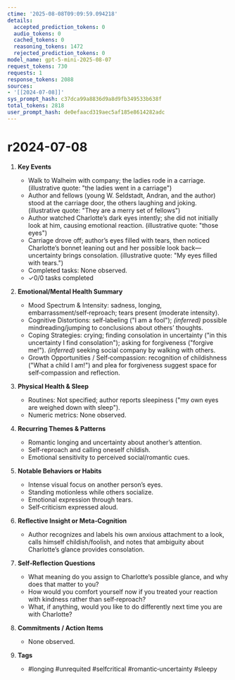 ```yaml
---
ctime: '2025-08-08T09:09:59.094218'
details:
  accepted_prediction_tokens: 0
  audio_tokens: 0
  cached_tokens: 0
  reasoning_tokens: 1472
  rejected_prediction_tokens: 0
model_name: gpt-5-mini-2025-08-07
request_tokens: 730
requests: 1
response_tokens: 2088
sources:
- '[[2024-07-08]]'
sys_prompt_hash: c37dca99a8836d9a8d9fb349533b638f
total_tokens: 2818
user_prompt_hash: de0efaacd319aec5af185e8614282adc
---
```

# r2024-07-08

1. **Key Events**
   - Walk to Walheim with company; the ladies rode in a carriage. (illustrative quote: "the ladies went in a carriage")
   - Author and fellows (young W. Seldstadt, Andran, and the author) stood at the carriage door, the others laughing and joking. (illustrative quote: "They are a merry set of fellows")
   - Author watched Charlotte’s dark eyes intently; she did not initially look at him, causing emotional reaction. (illustrative quote: "those eyes")
   - Carriage drove off; author’s eyes filled with tears, then noticed Charlotte’s bonnet leaning out and her possible look back—uncertainty brings consolation. (illustrative quote: "My eyes filled with tears.")
   - Completed tasks: None observed.
   - ✓0/0 tasks completed

2. **Emotional/Mental Health Summary**
   - Mood Spectrum & Intensity: sadness, longing, embarrassment/self‑reproach; tears present (moderate intensity).
   - Cognitive Distortions: self‑labeling ("I am a fool"); *(inferred)* possible mindreading/jumping to conclusions about others’ thoughts.
   - Coping Strategies: crying; finding consolation in uncertainty ("in this uncertainty I find consolation"); asking for forgiveness ("forgive me!"). *(inferred)* seeking social company by walking with others.
   - Growth Opportunities / Self‑compassion: recognition of childishness ("What a child I am!") and plea for forgiveness suggest space for self‑compassion and reflection.

3. **Physical Health & Sleep**
   - Routines: Not specified; author reports sleepiness ("my own eyes are weighed down with sleep").
   - Numeric metrics: None observed.

4. **Recurring Themes & Patterns**
   - Romantic longing and uncertainty about another’s attention.
   - Self‑reproach and calling oneself childish.
   - Emotional sensitivity to perceived social/romantic cues.

5. **Notable Behaviors or Habits**
   - Intense visual focus on another person’s eyes.
   - Standing motionless while others socialize.
   - Emotional expression through tears.
   - Self‑criticism expressed aloud.

6. **Reflective Insight or Meta‑Cognition**
   - Author recognizes and labels his own anxious attachment to a look, calls himself childish/foolish, and notes that ambiguity about Charlotte’s glance provides consolation.

7. **Self‑Reflection Questions**
   - What meaning do you assign to Charlotte’s possible glance, and why does that matter to you?
   - How would you comfort yourself now if you treated your reaction with kindness rather than self‑reproach?
   - What, if anything, would you like to do differently next time you are with Charlotte?

8. **Commitments / Action Items**
   - None observed.

9. **Tags**
   - #longing #unrequited #selfcritical #romantic‑uncertainty #sleepy